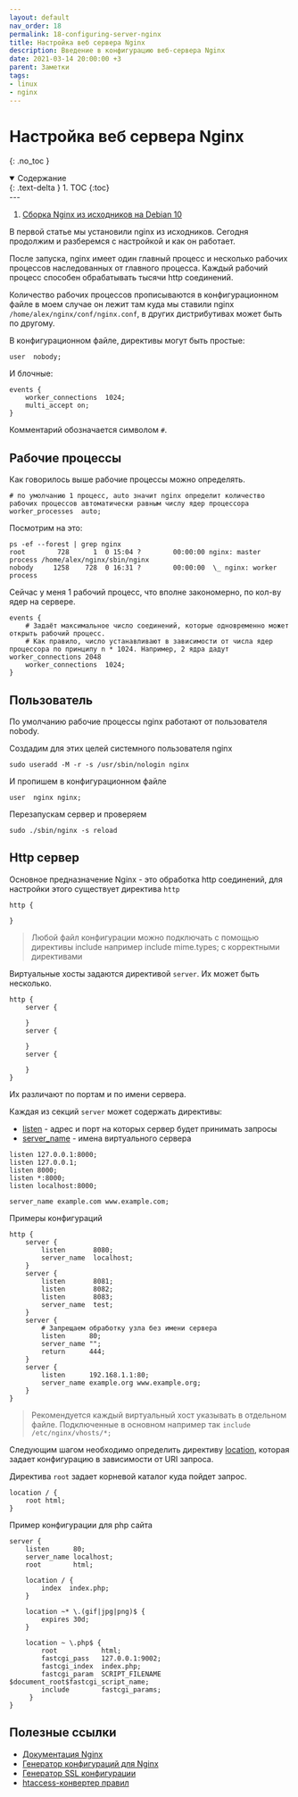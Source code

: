 ```yaml
---
layout: default
nav_order: 18
permalink: 18-configuring-server-nginx
title: Настройка веб сервера Nginx
description: Введение в конфигурацию веб-сервера Nginx
date: 2021-03-14 20:00:00 +3
parent: Заметки
tags:
- linux
- nginx
---
```


# Настройка веб сервера Nginx
{: .no_toc }

<details open markdown="block">
  <summary>
    Содержание
  </summary>
  {: .text-delta }
1. TOC
{:toc}
</details>
---

1. [Сборка Nginx из исходников на Debian 10](https://lexusalex.ru/10-linux-debian-installing-nginx-from-source)

В первой статье мы установили nginx из исходников.
Сегодня продолжим и разберемся с настройкой и как он работает.

После запуска, nginx имеет один главный процесс и несколько рабочих процессов наследованных от главного процесса.
Каждый рабочий процесс способен обрабатывать тысячи http соединений.

Количество рабочих процессов прописываются в конфигурационном файле в моем случае он лежит там куда мы ставили nginx
`/home/alex/nginx/conf/nginx.conf`, в других дистрибутивах может быть по другому.

В конфигурационном файле, директивы могут быть простые:

```text
user  nobody;
```
И блочные:

```text
events {
    worker_connections  1024;
    multi_accept on;
}
```
Комментарий обозначается символом `#`.

## Рабочие процессы

Как говорилось выше рабочие процессы можно определять.

```text
# по умолчанию 1 процесс, auto значит nginx определит количество рабочих процессов автоматически равным числу ядер процессора
worker_processes  auto;
```
Посмотрим на это:

```shell
ps -ef --forest | grep nginx
root        728      1  0 15:04 ?        00:00:00 nginx: master process /home/alex/nginx/sbin/nginx
nobody     1258    728  0 16:31 ?        00:00:00  \_ nginx: worker process
```

Сейчас у меня 1 рабочий процесс, что вполне закономерно, по кол-ву ядер на сервере.

```text
events {
    # Задаёт максимальное число соединений, которые одновременно может открыть рабочий процесс.
    # Как правило, число устанавливают в зависимости от числа ядер процессора по принципу n * 1024. Например, 2 ядра дадут worker_connections 2048
    worker_connections  1024; 
}
```

## Пользователь

По умолчанию рабочие процессы nginx работают от пользователя nobody.

Создадим для этих целей системного пользователя nginx

```shell
sudo useradd -M -r -s /usr/sbin/nologin nginx
```
И пропишем в конфигурационном файле

```text
user  nginx nginx;
```

Перезапускам сервер и проверяем

```shell
sudo ./sbin/nginx -s reload
```

## Http сервер

Основное предназначение Nginx - это обработка http соединений, для настройки этого существует директива `http`

```text
http {

}
```

> Любой файл конфигурации можно подключать с помощью директивы include например include mime.types; с корректными директивами

Виртуальные хосты задаются директивой `server`. Их может быть несколько.

```text
http {
    server {
    
    }
    server {
    
    }
    server {
    
    }
}
```

Их различают по портам и по имени сервера.

Каждая из секций `server` может содержать директивы:

- [listen](https://nginx.org/ru/docs/http/ngx_http_core_module.html#listen) - адрес и порт на которых сервер будет принимать запросы
- [server_name](https://nginx.org/ru/docs/http/ngx_http_core_module.html#server_name) - имена виртуального сервера

```text
listen 127.0.0.1:8000;
listen 127.0.0.1;
listen 8000;
listen *:8000;
listen localhost:8000;

server_name example.com www.example.com;
```

Примеры конфигураций

```text
http {
    server {
        listen       8080;
        server_name  localhost;
    }
    server {
        listen       8081;
        listen       8082;
        listen       8083;
        server_name  test;
    }
    server {
        # Запрещаем обработку узла без имени сервера
        listen      80;
        server_name "";
        return      444;
    }
    server {
        listen      192.168.1.1:80;
        server_name example.org www.example.org;
    }
}
```

> Рекомендуется каждый виртуальный хост указывать в отдельном файле. Подключенные в основном например так `include /etc/nginx/vhosts/*;`

Следующим шагом необходимо определить директиву [location](https://nginx.org/ru/docs/http/ngx_http_core_module.html#location),
которая задает конфигурацию в зависимости от URI запроса.

Директива `root` задает корневой каталог куда пойдет запрос.

```text
location / {
    root html;
}
```

Пример конфигурации для php сайта

```text
server {
    listen      80;
    server_name localhost;
    root        html;

    location / {
        index  index.php;
    }

    location ~* \.(gif|jpg|png)$ {
        expires 30d;
    }
    
    location ~ \.php$ {
        root           html;
        fastcgi_pass   127.0.0.1:9002;
        fastcgi_index  index.php;
        fastcgi_param  SCRIPT_FILENAME  $document_root$fastcgi_script_name;
        include        fastcgi_params;
     }
}
```

## Полезные ссылки

- [Документация Nginx](https://nginx.org/ru/docs/)
- [Генератор конфигураций для Nginx](https://www.digitalocean.com/community/tools/nginx?global.app.lang=ru)
- [Генератор SSL конфигурации](https://ssl-config.mozilla.org/)
- [htaccess-конвертер правил](https://winginx.com/ru/htaccess)
